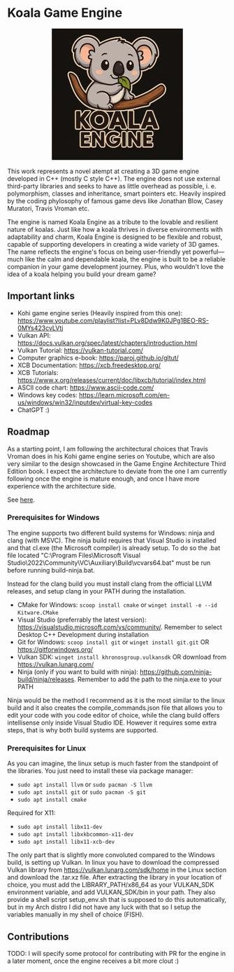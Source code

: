 # Koala Game Engine

<!-- ![Project Logo](images/koala_engine_logo2.png) -->
<p align="center">
  <img src="images/koala_engine_logo.png" alt="Project Logo" width="300">
</p>

This work represents a novel atempt at creating a 3D game engine developed in C++ (mostly C style C++). The engine does not use external third-party libraries and seeks to have as little overhead as possible, i. e. polymorphism, classes and inheritance, smart pointers etc. Heavily inspired by the coding phylosophy of famous game devs like Jonathan Blow, Casey Muratori, Travis Vroman etc.

The engine is named Koala Engine as a tribute to the lovable and resilient nature of koalas. Just like how a koala thrives in diverse environments with adaptability and charm, Koala Engine is designed to be flexible and robust, capable of supporting developers in creating a wide variety of 3D games. The name reflects the engine's focus on being user-friendly yet powerful—much like the calm and dependable koala, the engine is built to be a reliable companion in your game development journey. Plus, who wouldn't love the idea of a koala helping you build your dream game?

## Important links

- Kohi game engine series (Heavily inspired from this one): https://www.youtube.com/playlist?list=PLv8Ddw9K0JPg1BEO-RS-0MYs423cvLVtj
- Vulkan API: https://docs.vulkan.org/spec/latest/chapters/introduction.html
- Vulkan Tutorial: https://vulkan-tutorial.com/
- Computer graphics e-book: https://paroj.github.io/gltut/
- XCB Documentation: https://xcb.freedesktop.org/
- XCB Tutorials: https://www.x.org/releases/current/doc/libxcb/tutorial/index.html
- ASCII code chart: https://www.ascii-code.com/
- Windows key codes: https://learn.microsoft.com/en-us/windows/win32/inputdev/virtual-key-codes
- ChatGPT :)

## Roadmap

As a starting point, I am following the architectural choices that Travis Vroman does in his Kohi game engine series on Youtube, which are also very similar to the design showcased in the Game Engine Architecture Third Edition book. I expect the architecture to deviate from the one I am currently following once the engine is mature enough, and once I have more experience with the architecture side.

See [here](TODO.md).

### Prerequisites for Windows
The engine supports two different build systems for Windows: ninja and clang (with MSVC). The ninja build requires that Visual Studio is installed and that cl.exe (the Microsoft compiler) is already setup. To do so the .bat file located "C:\Program Files\Microsoft Visual Studio\2022\Community\VC\Auxiliary\Build\vcvars64.bat" must be run before running build-ninja.bat.

Instead for the clang build you must install clang from the official LLVM releases, and setup clang in your PATH during the installation. 

- CMake for Windows: `scoop install cmake` or `winget install -e --id Kitware.CMake` 
- Visual Studio (preferrably the latest version): https://visualstudio.microsoft.com/vs/community/. Remember to select Desktop C++ Development during installation
- Git for Windows: `scoop install git` or `winget install git.git` OR https://gitforwindows.org/
- Vulkan SDK: `winget install khronosgroup.vulkansdk` OR download from https://vulkan.lunarg.com/
- Ninja (only if you want to build with ninja): https://github.com/ninja-build/ninja/releases. Remember to add the path to the ninja.exe to your PATH

 Ninja would be the method I recommend as it is the most similar to the linux build and it also creates the compile_commands.json file that allows you to edit your code with you code editor of choice, while the clang build offers intellisense only inside Visual Studio IDE. However it requires some extra steps, that is why both build systems are supported.

### Prerequisites for Linux

As you can imagine, the linux setup is much faster from the standpoint of the libraries. You just need to install these via package manager:

- `sudo apt install llvm` or `sudo pacman -S llvm`
- `sudo apt install git` or `sudo pacman -S git`
- `sudo apt install cmake`

Required for X11:

- `sudo apt install libx11-dev`
- `sudo apt install libxkbcommon-x11-dev`
- `sudo apt install libx11-xcb-dev`

The only part that is slightly more convoluted compared to the Windows build, is setting up Vulkan. In linux you have to download the compressed Vulkan library from https://vulkan.lunarg.com/sdk/home in the Linux section and download the .tar.xz file. After extracting the library in your location of choice, you must add the LIBRARY_PATH/x86_64 as your VULKAN_SDK environment variable, and add VULKAN_SDK/bin in your path. They also provide a shell script setup_env.sh that is supposed to do this automatically, but in my Arch distro I did not have any luck with that so I setup the variables manually in my shell of choice (FISH).

## Contributions

TODO: I will specify some protocol for contributing with PR for the engine in a later moment, once the engine receives a bit more clout :)
